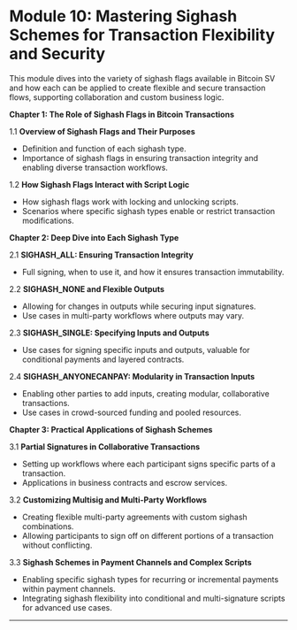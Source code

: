 # Module 10: Mastering Sighash Schemes for Transaction Flexibility and Security

This module dives into the variety of sighash flags available in Bitcoin SV and how each can be applied to create flexible and secure transaction flows, supporting collaboration and custom business logic.

**Chapter 1: The Role of Sighash Flags in Bitcoin Transactions**

1.1 **Overview of Sighash Flags and Their Purposes**

* Definition and function of each sighash type.
* Importance of sighash flags in ensuring transaction integrity and enabling diverse transaction workflows.

1.2 **How Sighash Flags Interact with Script Logic**

* How sighash flags work with locking and unlocking scripts.
* Scenarios where specific sighash types enable or restrict transaction modifications.

**Chapter 2: Deep Dive into Each Sighash Type**

2.1 **SIGHASH\_ALL: Ensuring Transaction Integrity**

* Full signing, when to use it, and how it ensures transaction immutability.

2.2 **SIGHASH\_NONE and Flexible Outputs**

* Allowing for changes in outputs while securing input signatures.
* Use cases in multi-party workflows where outputs may vary.

2.3 **SIGHASH\_SINGLE: Specifying Inputs and Outputs**

* Use cases for signing specific inputs and outputs, valuable for conditional payments and layered contracts.

2.4 **SIGHASH\_ANYONECANPAY: Modularity in Transaction Inputs**

* Enabling other parties to add inputs, creating modular, collaborative transactions.
* Use cases in crowd-sourced funding and pooled resources.

**Chapter 3: Practical Applications of Sighash Schemes**

3.1 **Partial Signatures in Collaborative Transactions**

* Setting up workflows where each participant signs specific parts of a transaction.
* Applications in business contracts and escrow services.

3.2 **Customizing Multisig and Multi-Party Workflows**

* Creating flexible multi-party agreements with custom sighash combinations.
* Allowing participants to sign off on different portions of a transaction without conflicting.

3.3 **Sighash Schemes in Payment Channels and Complex Scripts**

* Enabling specific sighash types for recurring or incremental payments within payment channels.
* Integrating sighash flexibility into conditional and multi-signature scripts for advanced use cases.

***

####
